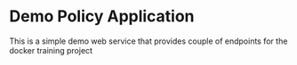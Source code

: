 # Demo Policy Application

This is a simple demo web service that provides couple of endpoints
for the docker training project
